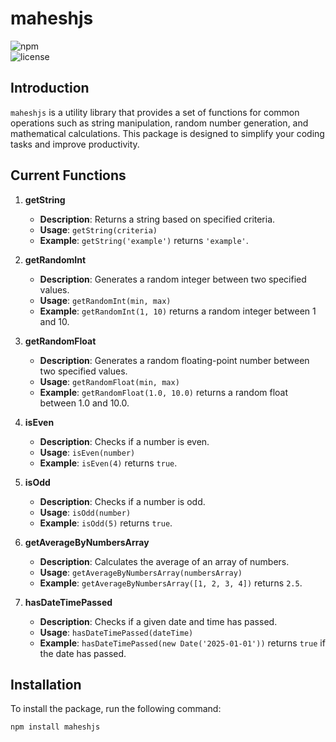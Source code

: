 # maheshjs<br/>

![npm](https://img.shields.io/npm/v/maheshjs)<br/>
![license](https://img.shields.io/badge/license-MIT-blue.svg)<br/>

## Introduction<br/>
`maheshjs` is a utility library that provides a set of functions for common operations such as string manipulation, random number generation, and mathematical calculations. This package is designed to simplify your coding tasks and improve productivity.<br/>

## Current Functions<br/>
1. **getString**<br/>
   - **Description**: Returns a string based on specified criteria.<br/>
   - **Usage**: `getString(criteria)`<br/>
   - **Example**: `getString('example')` returns `'example'`.<br/>

2. **getRandomInt**<br/>
   - **Description**: Generates a random integer between two specified values.<br/>
   - **Usage**: `getRandomInt(min, max)`<br/>
   - **Example**: `getRandomInt(1, 10)` returns a random integer between 1 and 10.<br/>

3. **getRandomFloat**<br/>
   - **Description**: Generates a random floating-point number between two specified values.<br/>
   - **Usage**: `getRandomFloat(min, max)`<br/>
   - **Example**: `getRandomFloat(1.0, 10.0)` returns a random float between 1.0 and 10.0.<br/>

4. **isEven**<br/>
   - **Description**: Checks if a number is even.<br/>
   - **Usage**: `isEven(number)`<br/>
   - **Example**: `isEven(4)` returns `true`.<br/>

5. **isOdd**<br/>
   - **Description**: Checks if a number is odd.<br/>
   - **Usage**: `isOdd(number)`<br/>
   - **Example**: `isOdd(5)` returns `true`.<br/>

6. **getAverageByNumbersArray**<br/>
   - **Description**: Calculates the average of an array of numbers.<br/>
   - **Usage**: `getAverageByNumbersArray(numbersArray)`<br/>
   - **Example**: `getAverageByNumbersArray([1, 2, 3, 4])` returns `2.5`.<br/>

7. **hasDateTimePassed**<br/>
   - **Description**: Checks if a given date and time has passed.<br/>
   - **Usage**: `hasDateTimePassed(dateTime)`<br/>
   - **Example**: `hasDateTimePassed(new Date('2025-01-01'))` returns `true` if the date has passed.<br/>

## Installation<br/>
To install the package, run the following command:<br/>
```bash
npm install maheshjs
